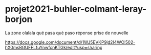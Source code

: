 # projet2021-buhler-colmant-leray-borjon

La zone
olalala
qué pasa qué paso
réponse prise de nouvelle 

https://docs.google.com/document/d/1WJ5EVKP9jd2I4WOl502-hX0msBGUFFLfuYnwfcnKTGk/edit?usp=sharing